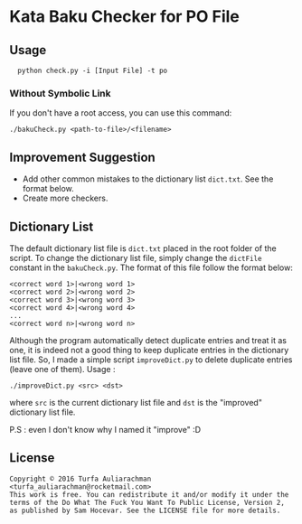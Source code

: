 # Kata Baku Checker for PO File

## Usage

```
  python check.py -i [Input File] -t po
```


### Without Symbolic Link
If you don't have a root access, you can use this command:
```
./bakuCheck.py <path-to-file>/<filename>
```


## Improvement Suggestion
- Add other common mistakes to the dictionary list `dict.txt`. See the format below.
- Create more checkers.


## Dictionary List
The default dictionary list file is `dict.txt` placed in the root folder of the script. To change the dictionary list file, simply change the `dictFile` constant in the `bakuCheck.py`. The format of this file follow the format below:
```
<correct word 1>|<wrong word 1>
<correct word 2>|<wrong word 2>
<correct word 3>|<wrong word 3>
<correct word 4>|<wrong word 4>
...
<correct word n>|<wrong word n>
```

Although the program automatically detect duplicate entries and treat it as one, it is indeed not a good thing to keep duplicate entries in the dictionary list file. So, I made a simple script `improveDict.py` to delete duplicate entries (leave one of them). Usage :
```
./improveDict.py <src> <dst>
```
where `src` is the current dictionary list file and `dst` is the "improved" dictionary list file.

P.S : even I don't know why I named it "improve" :D

## License
```
Copyright © 2016 Turfa Auliarachman <turfa_auliarachman@rocketmail.com>
This work is free. You can redistribute it and/or modify it under the
terms of the Do What The Fuck You Want To Public License, Version 2,
as published by Sam Hocevar. See the LICENSE file for more details.
```
